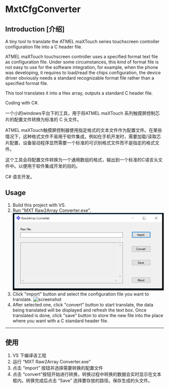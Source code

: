 # MxtCfgConverter

## Introduction [介绍]
A tiny tool to translate the ATMEL maXTouch series touchscreen controller configuration file into a C header file.

ATMEL maXTouch touchscreen controller uses a specified format text file as configuration file. Under some circumstances, this kind of format file is not easy to use for the software integration, for example, when the phone was developing, it requires to load/read the chips configuration, the device driver obviously needs a standard recognizable format file rather than a specified format file. 

This tool translates it into a Hex array, outputs a standard C header file. 

Coding with C#.

一个小的windows平台下的工具，用于将ATMEL maXTouch 系列触摸屏控制芯片的配置文件转换为标准的 C 头文件。

ATMEL maXTouch触摸屏控制器使用指定格式的文本文件作为配置文件。在某些情况下，这种格式文件不易用于软件集成，例如在手机开发时，需要加载/读取芯片配置，设备驱动程序显然需要一个标准的可识别格式文件而不是指定的格式文件。

这个工具会将配置文件转换为一个通用数组的格式，输出到一个标准的C语言头文件中。以便用于软件集成开发的目的。

C# 语言开发。

## Usage
1. Build this project with VS.
2. Run "MXT Raw2Array Converter.exe".
![screenshot](https://github.com/gangdong/MxtCfgConverter/raw/master/Screenshot/Screenshot.PNG)
3. Click "import" button and select the configuration file you want to translate.
![screenshot](https://github.com/gangdong/MxtCfgConverter/raw/master/Screenshot/Screnshot1.PNG)
4. After selected one, click "convert" button to start translate, the data being translated will be displayed and refresh the text box. Once translated is done, click "save" button to store the new file into the place where you want with a C standard header file.

-----
## 使用
1. VS 下编译该工程
2. 运行 “MXT Raw2Array Converter.exe”
3. 点击 “import” 按钮并选择需要转换的配置文件
4. 点击 “convert”按钮开始进行转换，转换过程中转换的数据会实时显示在文本框内。转换完成后点击 “Save” 选择要存放的路径。保存生成的头文件。
